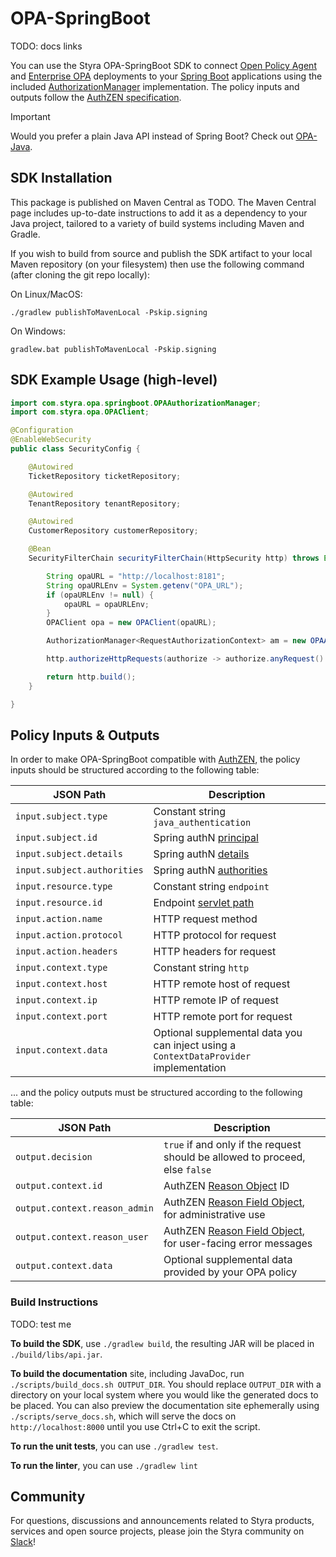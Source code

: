 # OPA-SpringBoot

TODO: docs links

You can use the Styra OPA-SpringBoot SDK to connect [Open Policy Agent](https://www.openpolicyagent.org/) and [Enterprise OPA](https://www.styra.com/enterprise-opa/) deployments to your [Spring Boot](https://spring.io/projects/spring-boot) applications using the included [AuthorizationManager](https://docs.spring.io/spring-security/reference/servlet/authorization/architecture.html#_the_authorizationmanager) implementation. The policy inputs and outputs follow the [AuthZEN specification](https://openid.github.io/authzen).

> [!IMPORTANT]
> Would you prefer a plain Java API instead of Spring Boot? Check out [OPA-Java](https://github.com/StyraInc/opa-java).

## SDK Installation

This package is published on Maven Central as TODO. The Maven Central page includes up-to-date instructions to add it as a dependency to your Java project, tailored to a variety of build systems including Maven and Gradle.

If you wish to build from source and publish the SDK artifact to your local Maven repository (on your filesystem) then use the following command (after cloning the git repo locally):

On Linux/MacOS:

```
./gradlew publishToMavenLocal -Pskip.signing
```

On Windows:

```
gradlew.bat publishToMavenLocal -Pskip.signing
```

## SDK Example Usage (high-level)


```java
import com.styra.opa.springboot.OPAAuthorizationManager;
import com.styra.opa.OPAClient;

@Configuration
@EnableWebSecurity
public class SecurityConfig {

    @Autowired
    TicketRepository ticketRepository;

    @Autowired
    TenantRepository tenantRepository;

    @Autowired
    CustomerRepository customerRepository;

    @Bean
    SecurityFilterChain securityFilterChain(HttpSecurity http) throws Exception {

        String opaURL = "http://localhost:8181";
        String opaURLEnv = System.getenv("OPA_URL");
        if (opaURLEnv != null) {
            opaURL = opaURLEnv;
        }
        OPAClient opa = new OPAClient(opaURL);

        AuthorizationManager<RequestAuthorizationContext> am = new OPAAuthorizationManager(opa, "tickets/spring/main");

        http.authorizeHttpRequests(authorize -> authorize.anyRequest().access(am));

        return http.build();
    }

}

```

## Policy Inputs & Outputs

In order to make OPA-SpringBoot compatible with [AuthZEN](https://openid.github.io/authzen), the policy inputs should be structured according to the following table:

| JSON Path                   | Description |
|-----------------------------|-------------|
| `input.subject.type`        | Constant string `java_authentication` |
| `input.subject.id`          | Spring authN [principal](https://docs.spring.io/spring-security/site/docs/current/api/org/springframework/security/core/Authentication.html#getPrincipal()) |
| `input.subject.details`     | Spring authN [details](https://docs.spring.io/spring-security/site/docs/current/api/org/springframework/security/core/Authentication.html#getDetails()) |
| `input.subject.authorities` | Spring authN [authorities](https://docs.spring.io/spring-security/site/docs/current/api/org/springframework/security/core/Authentication.html#getAuthorities()) |
| `input.resource.type`       | Constant string `endpoint` |
| `input.resource.id`         | Endpoint [servlet path](https://javadoc.io/static/jakarta.servlet/jakarta.servlet-api/5.0.0/jakarta/servlet/http/HttpServletRequest.html#getServletPath--) |
| `input.action.name`         | HTTP request method |
| `input.action.protocol`     | HTTP protocol for request |
| `input.action.headers`      | HTTP headers for request |
| `input.context.type`        | Constant string `http` |
| `input.context.host`        | HTTP remote host of request |
| `input.context.ip`          | HTTP remote IP of request |
| `input.context.port`        | HTTP remote port for request |
| `input.context.data`        | Optional supplemental data you can inject using a `ContextDataProvider` implementation |

... and the policy outputs must be structured according to the following table:

| JSON Path           | Description |
|---------------------|-------------|
| `output.decision`   | `true` if and only if the request should be allowed to proceed, else `false` |
| `output.context.id` | AuthZEN [Reason Object](https://openid.github.io/authzen/#name-reason-object) ID |
| `output.context.reason_admin` | AuthZEN [Reason Field Object](https://openid.github.io/authzen/#reason-field), for administrative use |
| `output.context.reason_user` | AuthZEN [Reason Field Object](https://openid.github.io/authzen/#reason-field), for user-facing error messages |
| `output.context.data` | Optional supplemental data provided by your OPA policy |

### Build Instructions

TODO: test me

**To build the SDK**, use `./gradlew build`, the resulting JAR will be placed in `./build/libs/api.jar`.

**To build the documentation** site, including JavaDoc, run `./scripts/build_docs.sh OUTPUT_DIR`. You should replace `OUTPUT_DIR` with a directory on your local system where you would like the generated docs to be placed. You can also preview the documentation site ephemerally using `./scripts/serve_docs.sh`, which will serve the docs on `http://localhost:8000` until you use Ctrl+C to exit the script.

**To run the unit tests**, you can use `./gradlew test`.

**To run the linter**, you can use `./gradlew lint`

## Community

For questions, discussions and announcements related to Styra products, services and open source projects, please join
the Styra community on [Slack](https://communityinviter.com/apps/styracommunity/signup)!
